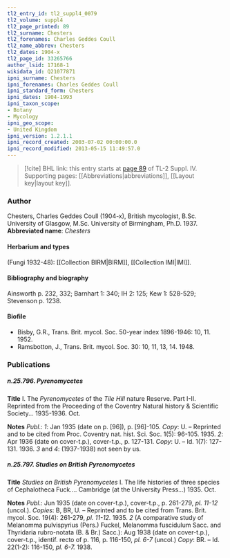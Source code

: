 ```yaml
---
tl2_entry_id: tl2_suppl4_0079
tl2_volume: suppl4
tl2_page_printed: 89
tl2_surname: Chesters
tl2_forenames: Charles Geddes Coull
tl2_name_abbrev: Chesters
tl2_dates: 1904-x
tl2_page_id: 33265766
author_lsid: 17168-1
wikidata_id: Q21077871
ipni_surname: Chesters
ipni_forenames: Charles Geddes Coull
ipni_standard_form: Chesters
ipni_dates: 1904-1993
ipni_taxon_scope: 
- Botany
- Mycology
ipni_geo_scope: 
- United Kingdom
ipni_version: 1.2.1.1
ipni_record_created: 2003-07-02 00:00:00.0
ipni_record_modified: 2013-05-15 11:49:57.0
---
```



> [!cite] BHL link: this entry starts at [page 89](https://www.biodiversitylibrary.org/page/33265766) of TL-2 Suppl. IV.
> Supporting pages: [[Abbreviations|abbreviations]], [[Layout key|layout key]].

### Author

Chesters, Charles Geddes Coull (1904-x), British mycologist, B.Sc. University of Glasgow, M.Sc. University of Birmingham, Ph.D. 1937. 
**Abbreviated name**: *Chesters*

#### Herbarium and types

(Fungi 1932-48): [[Collection BIRM|BIRM]], [[Collection IMI|IMI]].

#### Bibliography and biography

Ainsworth p. 232, 332; Barnhart 1: 340; IH 2: 125; Kew 1: 528-529; Stevenson p. 1238.

#### Biofile

- Bisby, G.R., Trans. Brit. mycol. Soc. 50-year index 1896-1946: 10, 11. 1952.
- Ramsbotton, J., Trans. Brit. mycol. Soc. 30: 10, 11, 13, 14. 1948.

### Publications

##### n.25.796. Pyrenomycetes

**Title**
I. The *Pyrenomycetes* of the *Tile Hill* nature Reserve. Part I-II. Reprinted from the Proceeding of the Coventry Natural history & Scientific Society... 1935-1936. Oct.

**Notes**
*Publ*.: *1*: Jan 1935 (date on p. \[96\]), p. \[96\]-105. *Copy*: U. – Reprinted and to be cited from Proc. Coventry nat. hist. Sci. Soc. 1(5): 96-105. 1935.
*2*: Apr 1936 (date on cover-t.p.), cover-t.p., p. 127-131. *Copy*: U. – Id. 1(7): 127-131. 1936.
*3* and *4*: (1937-1938) not seen by us.

##### n.25.797. Studies on British Pyrenomycetes

**Title**
*Studies on British Pyrenomycetes* I. The life histories of three species of Cephalotheca Fuck.... Cambridge (at the University Press...) 1935. Oct.

**Notes**
*Publ*.: Jun 1935 (date on cover-t.p.), cover-t.p., p. 261-279, *pl. 11-12* (uncol.). *Copies*: B, BR, U. – Reprinted and to be cited from Trans. Brit. mycol. Soc. 19(4): 261-279, *pl. 11-12.* 1935.
*2* (A comparative study of Melanomma pulvispyrius (Pers.) Fuckel, Melanomma fuscidulum Sacc. and Thyridaria rubro-notata (B. & Br.) Sacc.): Aug 1938 (date on cover-t.p.), cover-t.p., identif. recto of p. 116, p. 116-150, *pl. 6-7* (uncol.) *Copy*: BR. – Id. 22(1-2): 116-150, *pl. 6-7.* 1938.

